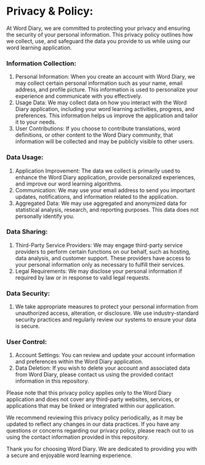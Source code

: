 # Privacy & Policy:

At Word Diary, we are committed to protecting your privacy and ensuring the security of your personal information. This privacy policy outlines how we collect, use, and safeguard the data you provide to us while using our word learning application.

### Information Collection:

1. Personal Information: When you create an account with Word Diary, we may collect certain personal information such as your name, email address, and profile picture. This information is used to personalize your experience and communicate with you effectively.
2. Usage Data: We may collect data on how you interact with the Word Diary application, including your word learning activities, progress, and preferences. This information helps us improve the application and tailor it to your needs.
3. User Contributions: If you choose to contribute translations, word definitions, or other content to the Word Diary community, that information will be collected and may be publicly visible to other users.

### Data Usage:

1. Application Improvement: The data we collect is primarily used to enhance the Word Diary application, provide personalized experiences, and improve our word learning algorithms.
2. Communication: We may use your email address to send you important updates, notifications, and information related to the application.
3. Aggregated Data: We may use aggregated and anonymized data for statistical analysis, research, and reporting purposes. This data does not personally identify you.

### Data Sharing:

1. Third-Party Service Providers: We may engage third-party service providers to perform certain functions on our behalf, such as hosting, data analysis, and customer support. These providers have access to your personal information only as necessary to fulfill their services.
2. Legal Requirements: We may disclose your personal information if required by law or in response to valid legal requests.

### Data Security:

1. We take appropriate measures to protect your personal information from unauthorized access, alteration, or disclosure. We use industry-standard security practices and regularly review our systems to ensure your data is secure.

### User Control:

1. Account Settings: You can review and update your account information and preferences within the Word Diary application.
2. Data Deletion: If you wish to delete your account and associated data from Word Diary, please contact us using the provided contact information in this repository.

Please note that this privacy policy applies only to the Word Diary application and does not cover any third-party websites, services, or applications that may be linked or integrated within our application.

We recommend reviewing this privacy policy periodically, as it may be updated to reflect any changes in our data practices. If you have any questions or concerns regarding our privacy policy, please reach out to us using the contact information provided in this repository.

Thank you for choosing Word Diary. We are dedicated to providing you with a secure and enjoyable word learning experience.
